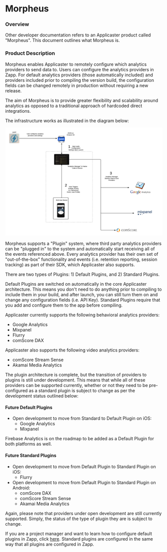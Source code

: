 # Morpheus

### Overview

Other developer documentation refers to an Applicaster product called "Morpheus". This document outlines what Morpheus is.

### Product Description
 
Morpheus enables Applicaster to remotely configure which analytics providers to send data to. Users can configure the analytics providers in Zapp. For default analytics providers (those automatically included) and providers included prior to compiling the version build, the configuration fields can be changed remotely in production without requiring a new release.

The aim of Morpheus is to provide greater flexibility and scalability around analytics as opposed to a traditional approach of hardcoded direct integrations.

The infrastructure works as illustrated in the diagram below:

![morpheus_diagram](./morpheus_diagram.png)

Morpheus supports a "Plugin" system, where third party analytics providers can be "plugged in" to the system and automatically start receiving all of the events referenced above. Every analytics provider has their own set of "out-of-the-box" functionality and events (i.e. retention reporting, session tracking) as part of their SDK, which Applicaster also supports. 

There are two types of Plugins: 1) Default Plugins, and 2) Standard Plugins. 

Default Plugins are switched on automatically in the core Applicaster architecture. This means you don't need to do anything prior to compiling to include them in your build, and after launch, you can still turn them on and change any configuration fields (i.e. API Key). Standard Plugins require that you add and configure them to the app before compiling.

Applicaster currently supports the following behavioral analytics providers:

* Google Analytics
* Mixpanel
* Flurry
* comScore DAX

Applicaster also supports the following video analytics providers:

* comScore Stream Sense
* Akamai Media Analytics

The plugin architecture is complete, but the transition of providers to plugins is still under development. This means that while all of these providers can be supported currently, whether or not they need to be pre-configured as a standard plugin is subject to change as per the development status outlined below:

#### Future Default Plugins
 
* Open development to move from Standard to Default Plugin on iOS:
	* Google Analytics
	* Mixpanel

Firebase Analytics is on the roadmap to be added as a Default Plugin for both platforms as well.

#### Future Standard Plugins

* Open development to move from Default Plugin to Standard Plugin on iOS:
	* Flurry
* Open development to move from Default Plugin to Standard Plugin on Android:
	* comScore DAX
	* comScore Stream Sense
	* Akamai Media Analytics

Again, please note that providers under open development are still currently supported. Simply, the status of the type of plugin they are is subject to change.

If you are a project manager and want to learn how to configure default plugins in Zapp, click [here](https://applicaster.zendesk.com/hc/en-us/articles/206419186-Configuring-Analytics-at-Applicaster). Standard plugins are configured in the same way that all plugins are configured in Zapp.
